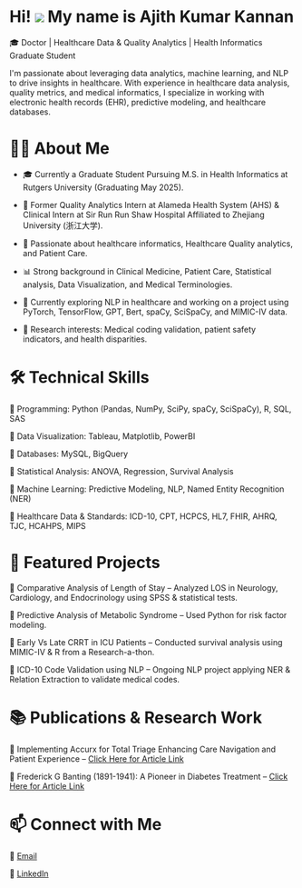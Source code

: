 Hi! ![](https://user-images.githubusercontent.com/18350557/176309783-0785949b-9127-417c-8b55-ab5a4333674e.gif) My name is Ajith Kumar Kannan
==========================================================================================================================================
🎓 Doctor | Healthcare Data & Quality Analytics | Health Informatics Graduate Student

I'm passionate about leveraging data analytics, machine learning, and NLP to drive insights in healthcare. With experience in healthcare data analysis, quality metrics, and medical informatics, I specialize in working with electronic health records (EHR), predictive modeling, and healthcare databases.

# 👨‍💻 About Me

* 🎓 Currently a Graduate Student Pursuing M.S. in Health Informatics at Rutgers University (Graduating May 2025). 

* 🏥 Former Quality Analytics Intern at Alameda Health System (AHS) & Clinical Intern at Sir Run Run Shaw Hospital Affiliated to Zhejiang University (浙江大学).

* 🔬 Passionate about healthcare informatics, Healthcare Quality analytics, and Patient Care.

* 📊 Strong background in Clinical Medicine, Patient Care, Statistical analysis, Data Visualization, and Medical Terminologies.

* 🤖 Currently exploring NLP in healthcare and working on a project using PyTorch, TensorFlow, GPT, Bert, spaCy, SciSpaCy, and MIMIC-IV data.

* 📍 Research interests: Medical coding validation, patient safety indicators, and health disparities.

# 🛠️ Technical Skills

🔹 Programming: Python (Pandas, NumPy, SciPy, spaCy, SciSpaCy), R, SQL, SAS

🔹 Data Visualization: Tableau, Matplotlib, PowerBI

🔹 Databases: MySQL, BigQuery

🔹 Statistical Analysis: ANOVA, Regression, Survival Analysis

🔹 Machine Learning: Predictive Modeling, NLP, Named Entity Recognition (NER)

🔹 Healthcare Data & Standards: ICD-10, CPT, HCPCS, HL7, FHIR, AHRQ, TJC, HCAHPS, MIPS

# 🚀 Featured Projects

📌 Comparative Analysis of Length of Stay – Analyzed LOS in Neurology, Cardiology, and Endocrinology using SPSS & statistical tests.

📌 Predictive Analysis of Metabolic Syndrome – Used Python for risk factor modeling.

📌 Early Vs Late CRRT in ICU Patients – Conducted survival analysis using MIMIC-IV & R from a Research-a-thon.

📌 ICD-10 Code Validation using NLP – Ongoing NLP project applying NER & Relation Extraction to validate medical codes.


# 📚 Publications & Research Work

📝 Implementing Accurx for Total Triage Enhancing Care Navigation and Patient Experience – [Click Here for Article Link](https://www.cureus.com/articles/328144-implementing-accurx-for-total-triage-enhancing-care-navigation-and-patient-experience#!/)

📝 Frederick G Banting (1891-1941): A Pioneer in Diabetes Treatment – [Click Here for Article Link](https://www.cureus.com/articles/290762#!/)

# 📫 Connect with Me

📧 [Email](mailto:ajith.kumar760@gmail.com)

💼 [LinkedIn](https://www.linkedin.com/in/ajithkumarkannan/)
